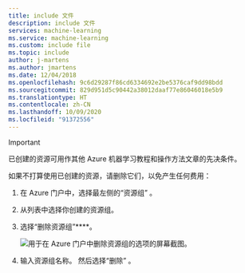 ```yaml
---
title: include 文件
description: include 文件
services: machine-learning
ms.service: machine-learning
ms.custom: include file
ms.topic: include
author: j-martens
ms.author: jmartens
ms.date: 12/04/2018
ms.openlocfilehash: 9c6d29287f86cd6334692e2be5376caf9dd98bdd
ms.sourcegitcommit: 829d951d5c90442a38012daaf77e86046018e5b9
ms.translationtype: HT
ms.contentlocale: zh-CN
ms.lasthandoff: 10/09/2020
ms.locfileid: "91372556"
---
```

>[!IMPORTANT]
>已创建的资源可用作其他 Azure 机器学习教程和操作方法文章的先决条件。 


如果不打算使用已创建的资源，请删除它们，以免产生任何费用：

1. 在 Azure 门户中，选择最左侧的“资源组”  。
 
1. 从列表中选择你创建的资源组。

1. 选择“删除资源组”****。

   ![用于在 Azure 门户中删除资源组的选项的屏幕截图。](./media/aml-delete-resource-group/delete-resources.png)

1. 输入资源组名称。 然后选择“删除”  。
